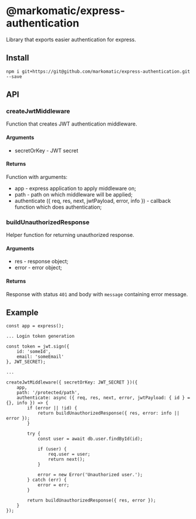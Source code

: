 # @markomatic/express-authentication

Library that exports easier authentication for express.

## Install

```
npm i git+https://git@github.com/markomatic/express-authentication.git --save
```

## API

### createJwtMiddleware

Function that creates JWT authentication middleware.

#### Arguments

- secretOrKey - JWT secret

#### Returns

Function with arguments:
- app - express application to apply middleware on;
- path - path on which middleware will be applied;
- authenticate ({ req, res, next, jwtPayload, error, info }) - callback function which does authentication;

### buildUnauthorizedResponse

Helper function for returning unauthorized response.

#### Arguments

- res - response object;
- error - error object;

#### Returns

Response with status `401` and body with `message` containing error message.

## Example

```
const app = express();

... Login token generation

const token = jwt.sign({
    id: 'someId',
    email: 'someEmail'
}, JWT_SECRET);

...

createJwtMiddleware({ secretOrKey: JWT_SECRET })({
    app,
    path: '/protected/path',
    authenticate: async ({ req, res, next, error, jwtPayload: { id } = {}, info }) => {
        if (error || !id) {
            return buildUnauthorizedResponse({ res, error: info || error });
        }

        try {
            const user = await db.user.findById(id);

            if (user) {
                req.user = user;
                return next();
            }

            error = new Error('Unauthorized user.');
        } catch (err) {
            error = err;
        }

        return buildUnauthorizedResponse({ res, error });
    }
});
```
